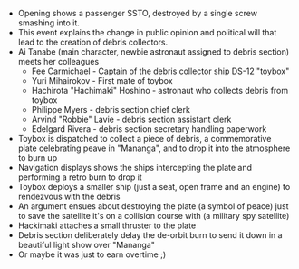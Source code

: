 - Opening shows a passenger SSTO, destroyed by a single screw smashing into it.
- This event explains the change in public opinion and political will that lead to the creation of debris collectors.
- Ai Tanabe (main character, newbie astronaut assigned to debris section) meets her colleagues
	- Fee Carmichael - Captain of the debris collector ship DS-12 "toybox"
	- Yuri Mihairokov - First mate of toybox
	- Hachirota "Hachimaki" Hoshino - astronaut who collects debris from toybox
	- Philippe Myers - debris section chief clerk
	- Arvind "Robbie" Lavie - debris section assistant clerk
	- Edelgard Rivera - debris section secretary handling paperwork
- Toybox is dispatched to collect a piece of debris, a commemorative plate celebrating peave in "Mananga", and to drop it into the atmosphere to burn up
- Navigation displays shows the ships intercepting the plate and performing a retro burn to drop it
- Toybox deploys a smaller ship (just a seat, open frame and an engine) to rendezvous with the debris
- An argument ensues about destroying the plate (a symbol of peace) just to save the satellite it's on a collision course with (a military spy satellite)
- Hackimaki attaches a small thruster to the plate
- Debris section deliberately delay the de-orbit burn to send it down in a beautiful light show over "Mananga"
- Or maybe it was just to earn overtime ;)